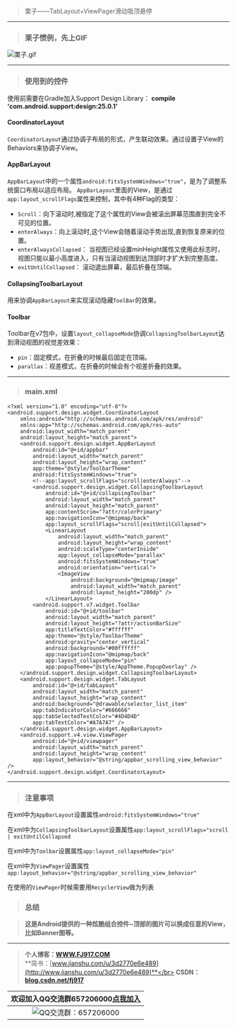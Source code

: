 

> 栗子——TabLayout+ViewPager滑动吸顶悬停

---


> ### 栗子惯例，先上GIF

![栗子.gif](http://upload-images.jianshu.io/upload_images/2071764-5ec5a5da460bb07c.gif)

---

> ### 使用到的控件

使用前需要在Gradle加入Support Design Library：
**compile 'com.android.support:design:25.0.1'**

#### CoordinatorLayout
`CoordinatorLayout`通过协调子布局的形式，产生联动效果。通过设置子View的Behaviors来协调子View。

#### AppBarLayout
`AppBarLayout`中的一个属性`android:fitsSystemWindows="true"`，是为了调整系统窗口布局以适应布局。
`AppBarLayout`里面的View，是通过`app:layout_scrollFlags`属性来控制，其中有4种Flag的类型：

 - `Scroll`：向下滚动时,被指定了这个属性的View会被滚出屏幕范围直到完全不可见的位置。
 - `enterAlways`：向上滚动时,这个View会随着滚动手势出现,直到恢复原来的位置。
 - `enterAlwaysCollapsed`： 当视图已经设置minHeight属性又使用此标志时，视图只能以最小高度进入，只有当滚动视图到达顶部时才扩大到完整高度。
 - `exitUntilCollapsed`： 滚动退出屏幕，最后折叠在顶端。

#### CollapsingToolbarLayout
用来协调`AppBarLayout`来实现滚动隐藏`ToolBar`的效果。

#### Toolbar
Toolbar在v7包中，设置`layout_collapseMode`协调`CollapsingToolbarLayout`达到滑动视图的视觉差效果：

 - `pin`：固定模式，在折叠的时候最后固定在顶端。
 - `parallax`：视差模式，在折叠的时候会有个视差折叠的效果。

---

> ### main.xml
```
<?xml version="1.0" encoding="utf-8"?>
<android.support.design.widget.CoordinatorLayout
	xmlns:android="http://schemas.android.com/apk/res/android"
	xmlns:app="http://schemas.android.com/apk/res-auto"
	android:layout_width="match_parent"
	android:layout_height="match_parent">
	<android.support.design.widget.AppBarLayout
		android:id="@+id/appbar"
		android:layout_width="match_parent"
		android:layout_height="wrap_content"
		app:theme="@style/ToolbarTheme"
		android:fitsSystemWindows="true">
		<!--app:layout_scrollFlags="scroll|enterAlways"-->
		<android.support.design.widget.CollapsingToolbarLayout
			android:id="@+id/collapsingToolbar"
			android:layout_width="match_parent"
			android:layout_height="match_parent"
			app:contentScrim="?attr/colorPrimary"
			app:navigationIcon="@mipmap/back"
			app:layout_scrollFlags="scroll|exitUntilCollapsed">
			<LinearLayout
				android:layout_width="match_parent"
				android:layout_height="wrap_content"
				android:scaleType="centerInside"
				app:layout_collapseMode="parallax"
				android:fitsSystemWindows="true"
				android:orientation="vertical">
				<ImageView
					android:background="@mipmap/image"
					android:layout_width="match_parent"
					android:layout_height="200dp" />
			</LinearLayout>
		<android.support.v7.widget.Toolbar
			android:id="@+id/toolbar"
			android:layout_width="match_parent"
			android:layout_height="?attr/actionBarSize"
			app:titleTextColor="#ffffff"
			app:theme="@style/ToolbarTheme"
			android:gravity="center_vertical"
			android:background="#00ffffff"
			app:navigationIcon="@mipmap/back"
			app:layout_collapseMode="pin"
			app:popupTheme="@style/AppTheme.PopupOverlay" />
	</android.support.design.widget.CollapsingToolbarLayout>
	<android.support.design.widget.TabLayout
		android:id="@+id/tabLayout"
		android:layout_width="match_parent"
		android:layout_height="wrap_content"
		android:background="@drawable/selector_list_item"
		app:tabIndicatorColor="#666666"
		app:tabSelectedTextColor="#4D4D4D"
		app:tabTextColor="#A7A7A7" />
	</android.support.design.widget.AppBarLayout>
	<android.support.v4.view.ViewPager
		android:id="@+id/viewpager"
		android:layout_width="match_parent"
		android:layout_height="wrap_content"
		app:layout_behavior="@string/appbar_scrolling_view_behavior" />
</android.support.design.widget.CoordinatorLayout>
```

---

> ### 注意事项

在xml中为`AppBarLayout`设置属性`android:fitsSystemWindows="true"`

在xml中为`CollapsingToolbarLayout`设置属性`app:layout_scrollFlags="scroll | exitUntilCollapsed`

在xml中为`Toolbar`设置属性`app:layout_collapseMode="pin"`

在xml中为`ViewPager`设置属性`app:layout_behavior="@string/appbar_scrolling_view_behavior"`

在使用的`ViewPager`时候需要用`RecyclerView`做为列表


> ### 总结

> **这是Android提供的一种炫酷组合控件~顶部的图片可以换成任意的View，比如Banner图等。**

---



> **个人博客：[WWW.FJ917.COM](http://www.fj917.com)**</br>
> **简书：[www.jianshu.com/u/3d2770e6e489](http://www.jianshu.com/u/3d2770e6e489)**</br>
> **CSDN：[blog.csdn.net/fj917](http://blog.csdn.net/fj917)**


|欢迎加入QQ交流群657206000[点我加入](http://shang.qq.com/wpa/qunwpa?idkey=9b454a6f01bd94d97e4c3f2771447a989ec77794eb5a563422263153c00f700d)|
|:---:|
|![QQ交流群：657206000](http://upload-images.jianshu.io/upload_images/2071764-bce605159bbceb2a.png)|